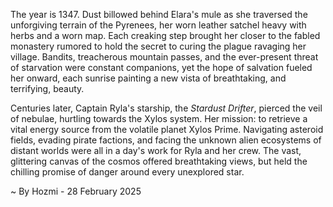 
The year is 1347.  Dust billowed behind Elara's mule as she traversed the unforgiving terrain of the Pyrenees, her worn leather satchel heavy with herbs and a worn map.  Each creaking step brought her closer to the fabled monastery rumored to hold the secret to curing the plague ravaging her village.  Bandits, treacherous mountain passes, and the ever-present threat of starvation were constant companions, yet the hope of salvation fueled her onward, each sunrise painting a new vista of breathtaking, and terrifying, beauty.

Centuries later, Captain Ryla's starship, the *Stardust Drifter*, pierced the veil of nebulae, hurtling towards the Xylos system.  Her mission: to retrieve a vital energy source from the volatile planet Xylos Prime.  Navigating asteroid fields, evading pirate factions, and facing the unknown alien ecosystems of distant worlds were all in a day's work for Ryla and her crew.  The vast, glittering canvas of the cosmos offered breathtaking views, but held the chilling promise of danger around every unexplored star.

~ By Hozmi - 28 February 2025
